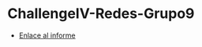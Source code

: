 # ChallengeIV-Redes-Grupo9

- [Enlace al informe](https://docs.google.com/document/d/163YyE5yu9ieKo8-Ooag2t8ICS71PEs9RTFnAaEXavZQ/edit?usp=sharing)